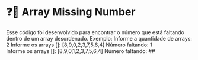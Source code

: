 ﻿# ❓🔢 Array Missing Number

Esse código foi desenvolvido para encontrar o número que está faltando dentro de um array desordenado.
Exemplo:
Informe a quantidade de arrays: 2
Informe os arrays []: [8,9,0,2,3,7,5,6,4]
Número faltando: 1  
Informe os arrays []: [8,9,0,1,2,3,7,5,6,4]
Número faltando: ##  

